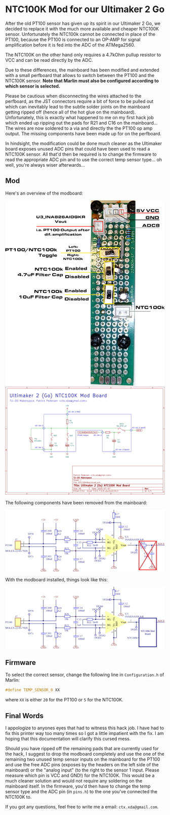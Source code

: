 # NTC100K Mod for our Ultimaker 2 Go

After the old PT100 sensor has given up its spirit in our Ultimaker 2 Go, we decided to replace it with the much more
available and cheaper NTC100K sensor. Unfortunately the NTC100k cannot be connected in place of the PT100, because the
PT100 is connected to an OP-AMP for signal amplification before it is fed into the ADC of the ATMega2560.

The NTC100K on the other hand only requires a 4.7kOhm pullup resistor to VCC and can be read directly by the ADC.

Due to these differences, the mainboard has been modified and extended with a small perfboard that allows to
switch between the PT100 and the NTC100K sensor. **Note that Marlin must also be configured according to which
sensor is selected.**

Please be cautious when disconnecting the wires attached to the perfboard, as the JST connectors require a bit of
force to be pulled out which can inevitably lead to the subtle solder joints on the mainboard getting ripped off (hence
all of the hot glue on the mainboard). Unfortunately, this is exactly what happened to me on my first hack job which ended up
ripping out the pads for R21 and C16 on the mainboard... The wires are now soldered to a via and directly the the PT100
op amp output. The missing components have been made up for on the perfboard. 

In hindsight, the modification could be done much cleaner as the Ultimaker board exposes unused ADC pins that could have been
used to read a NTC100K sensor. All that'd then be required is to change the firmware to read the appropriate ADC pin and to
use the correct temp sensor type... oh well, you're always wiser afterwards...

## Mod

Here's an overview of the modboard:

![Modboard](./img/Perfboard.png)
![Modboard_Schematic](./img/Modboard_Schematic.png)

The following components have been removed from the mainboard:

![Mainboard Remved Components](img/Change.png)

With the modboard installed, things look like this:

![Mainboard Modboard](img/Change2.png)

## Firmware

To select the correct sensor, change the following line in `Configuration.h` of Marlin:

```cpp
#define TEMP_SENSOR_0 XX
```

where `XX` is either `20` for the PT100 or `5` for the NTC100K.

## Final Words

I appologize to anyones eyes that had to witness this hack job. I have had to fix this printer way too many times so I got a little impatient
with the fix. I am hoping that this documentation will clarify this cursed mess.

Should you have ripped off the remaining pads that are currently used for the hack, I suggest to drop the modboard completely and use the
one of the remaining two unused temp sensor inputs on the mainboard for the PT100 and use the free ADC pins (exposes by the headers on the left side
of the mainboard) or the "analog input" (to the right to the sensor 1 input. Please measure which pin is VCC and GND!) for the NTC100K. This would be a much cleaner solution and would not require any soldering on the mainboard itself. In the firmware, you'd then have to change the temp sensor type and the ADC pin (in `pins.h`) to the one you've connected the NTC100K to.

If you got any questions, feel free to write me a email: `ctx.xda@gmail.com`.
